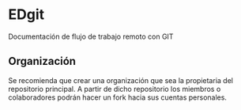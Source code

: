 # EDgit
Documentación de flujo de trabajo remoto con GIT

## Organización
Se recomienda que crear una organización que sea la propietaria del repositorio principal. A partir de dicho repositorio los miembros o colaboradores podrán hacer un fork hacia sus cuentas personales.
